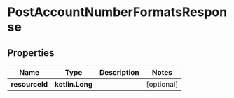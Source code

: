 
# PostAccountNumberFormatsResponse

## Properties
| Name | Type | Description | Notes |
| ------------ | ------------- | ------------- | ------------- |
| **resourceId** | **kotlin.Long** |  |  [optional] |



